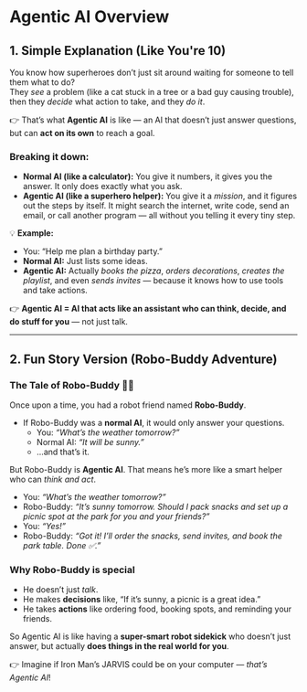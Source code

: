 # Agentic AI Overview

## 1. Simple Explanation (Like You're 10)

You know how superheroes don’t just sit around waiting for someone to tell them what to do?  
They *see* a problem (like a cat stuck in a tree or a bad guy causing trouble), then they *decide* what action to take, and they *do it*.

👉 That’s what **Agentic AI** is like — an AI that doesn’t just answer questions, but can **act on its own** to reach a goal.

### Breaking it down:
- **Normal AI (like a calculator):** You give it numbers, it gives you the answer. It only does exactly what you ask.  
- **Agentic AI (like a superhero helper):** You give it a *mission*, and it figures out the steps by itself. It might search the internet, write code, send an email, or call another program — all without you telling it every tiny step.  

💡 **Example:**  
- You: “Help me plan a birthday party.”  
- **Normal AI:** Just lists some ideas.  
- **Agentic AI:** Actually *books the pizza*, *orders decorations*, *creates the playlist*, and even *sends invites* — because it knows how to use tools and take actions.  

👉 **Agentic AI = AI that acts like an assistant who can think, decide, and do stuff for you** — not just talk.  


---

## 2. Fun Story Version (Robo-Buddy Adventure)

### The Tale of Robo-Buddy 🤖✨

Once upon a time, you had a robot friend named **Robo-Buddy**.  

- If Robo-Buddy was a **normal AI**, it would only answer your questions.  
  - You: *“What’s the weather tomorrow?”*  
  - Normal AI: *“It will be sunny.”*  
  - …and that’s it.  

But Robo-Buddy is **Agentic AI**. That means he’s more like a smart helper who can *think and act*.  

- You: *“What’s the weather tomorrow?”*  
- Robo-Buddy: *“It’s sunny tomorrow. Should I pack snacks and set up a picnic spot at the park for you and your friends?”*  
- You: *“Yes!”*  
- Robo-Buddy: *“Got it! I’ll order the snacks, send invites, and book the park table. Done ✅.”*  

### Why Robo-Buddy is special
- He doesn’t just *talk*.  
- He makes **decisions** like, “If it’s sunny, a picnic is a great idea.”  
- He takes **actions** like ordering food, booking spots, and reminding your friends.  

So Agentic AI is like having a **super-smart robot sidekick** who doesn’t just answer, but actually **does things in the real world for you**.  

👉 Imagine if Iron Man’s JARVIS could be on your computer — *that’s Agentic AI*!  
